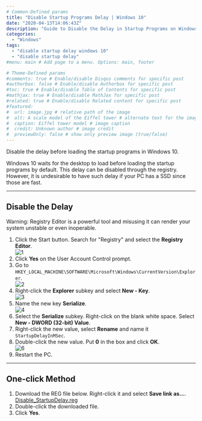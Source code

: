 ```yaml
---
# Common-Defined params
title: "Disable Startup Programs Delay | Windows 10"
date: "2020-04-13T14:06:43Z"
description: "Guide to Disable the Delay in Startup Programs on Windows 10"
categories:
  - "Windows"
tags:
  - "disable startup delay windows 10"
  - "disable startup delay"
#menu: main # Add page to a menu. Options: main, footer

# Theme-Defined params
#comments: true # Enable/disable Disqus comments for specific post
#authorbox: false # Enable/disable Authorbox for specific post
#toc: true # Enable/disable Table of Contents for specific post
#mathjax: true # Enable/disable MathJax for specific post
#related: true # Enable/disable Related content for specific post
#featured:
#  url: image.jpg # relative path of the image
#  alt: A scale model of the Eiffel tower # alternate text for the image
#  caption: Eiffel tower model # image caption
#  credit: Unknown author # image credit
#  previewOnly: false # show only preview image (true/false)
---
```

Disable the delay before loading the startup programs in Windows 10.
<!--more-->
Windows 10 waits for the desktop to load before loading the startup programs by default. This delay can be disabled through the registry. However, it is undesirable to have such delay if your PC has a SSD since those are fast.
***
## Disable the Delay
Warning: Registry Editor is a powerful tool and misusing it can render your system unstable or even inoperable.  
1. Click the Start button. Search for "Registry" and select the **Registry Editor**.  
![1](/img/startup-delay-win10/1.png)
2. Click **Yes** on the User Account Control prompt.
3. Go to `HKEY_LOCAL_MACHINE\SOFTWARE\Microsoft\Windows\CurrentVersion\Explorer`.  
![2](/img/startup-delay-win10/2.png)
4. Right-click the **Explorer** subkey and select **New - Key**.  
![3](/img/startup-delay-win10/3.png)
5. Name the new key **Serialize**.  
![4](/img/startup-delay-win10/4.png)
6. Select the **Serialize** subkey. Right-click on the blank white space. Select **New - DWORD (32-bit) Value**.
7. Right-click the new value, select **Rename** and name it `StartupDelayInMSec`.
8. Double-click the new value. Put **0** in the box and click **OK**.  
![6](/img/startup-delay-win10/5.png)
9. Restart the PC.
***
## One-click Method
1. Download the REG file below. Right-click it and select **Save link as...**.  
[Disable_StartupDelay.reg](/Disable_StartupDelay.reg)  
2. Double-click the downloaded file.
3. Click **Yes**.